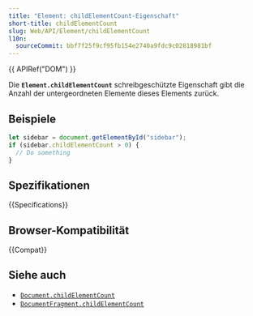 ```yaml
---
title: "Element: childElementCount-Eigenschaft"
short-title: childElementCount
slug: Web/API/Element/childElementCount
l10n:
  sourceCommit: bbf7f25f9cf95fb154e2740a9fdc9c02818981bf
---
```


{{ APIRef("DOM") }}

Die **`Element.childElementCount`** schreibgeschützte Eigenschaft
gibt die Anzahl der untergeordneten Elemente dieses Elements zurück.

## Beispiele

```js
let sidebar = document.getElementById("sidebar");
if (sidebar.childElementCount > 0) {
  // Do something
}
```

## Spezifikationen

{{Specifications}}

## Browser-Kompatibilität

{{Compat}}

## Siehe auch

- [`Document.childElementCount`](/de/docs/Web/API/Document/childElementCount)
- [`DocumentFragment.childElementCount`](/de/docs/Web/API/DocumentFragment/childElementCount)
